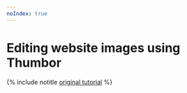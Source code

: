 ```yaml
---
noIndex: true
---
```


# Editing website images using Thumbor

{% include notitle [original tutorial](../../_tutorials/containers/thumbor.md) %}
